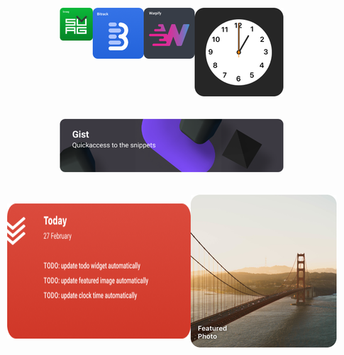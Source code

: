 <p style="align:center">

<p style="display:flex;justify-content:center" class="row">
<a target="_blank" href="http://svuag.com/">
	<img align="center;" style="vertical-align:top margin:20px 0" width="320" src="images/png/svuag.png" />
</a>
<a target="_blank" href="http://bitrack.io/">
	<img align="center;" style="vertical-align:top margin:20px 20px" width="500" src="images/png/bitrack.png" />
</a>
<a target="_blank" href="http://warpify.io/">
	<img align="center;" style="vertical-align:top margin:20px 20px" width="500" src="images/png/warpify.png" />
</a>
<img align="center;" style="vertical-align:top margin:20px 20px" width="500" src="images/png/clock.png" />
</p>
<br />

<p style="display:flex;justify-content:center; margin-top: 20px;" class="row">
<a target="_blank" href="https://gist.github.com/zk-g/">
	<img align="center" style="vertical-align:top margin:20px 0" width="830" src="images/png/gists.png" />
</a>
</p>
<br />

<p style="display:flex;justify-content:center; margin-top: 20px;" class="row">
<img align="center;" style="margin: 20px 0;"  width="485" src="images/png/todoist.png" />
<img align="center;" style="vertical-align:top margin:20px 20px" width="335" src="images/png/featuredphoto.png" />
</p>

</p>
